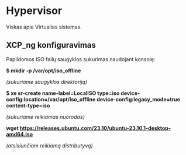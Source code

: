 # Hypervisor
Viskas apie Virtualias sistemas.

## XCP_ng konfiguravimas

Papildomos ISO failų saugyklos sukurimas naudojant konsolę:

  __$ mkdir -p /var/opt/iso_offline__ 
  
_(sukuriame saugyklos direktoriją)_
  
  __$ xe sr-create name-label=LocalISO type=iso device-config:location=/var/opt/iso_offline device-config:legacy_mode=true content-type=iso__ 
  
_(sukuriame reikiamas nuorodas)_

  __wget https://releases.ubuntu.com/23.10/ubuntu-23.10.1-desktop-amd64.iso__

_(atsisiunčiam reikiamą distributyvą)_
